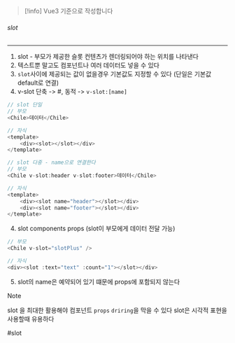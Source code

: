 
>[!info] Vue3 기준으로 작성합니다


###### slot
---
1. slot - 부모가 제공한 슬롯 컨텐츠가 렌더링되어야 하는 위치를 나타낸다
2. 텍스트뿐 말고도 컴포넌트나 여러 데이터도 넣을 수 있다
3. `slot`사이에 제공되는 값이 없을경우 기본값도 지정할 수 있다 (단일은 기본값 default로 연결)
4. v-slot 단축 -> #, 동적 -> `v-slot:[name]`

```js
// slot 단일
// 부모
<Chile>데이터</Chile>

// 자식
<template>
	<div><slot></slot></div>
</template>

// slot 다중 - name으로 연결한다
// 부모
<Chile v-slot:header v-slot:footer>데이터</Chile>

// 자식
<template>
	<div><slot name="header"></slot></div>
	<div><slot name="footer"></slot></div>
</template>
```

4. slot components props (slot이 부모에게 데이터 전달 가능)

```js
// 부모
<Chile v-slot="slotPlus" />

// 자식
<div><slot :text="text" :count="1"></slot></div>
```

5. slot의 name은 예약되어 있기 떄문에 props에 포함되지 않는다

>[!note]
>slot 을 최대한 활용해야 컴포넌트 `props` `driring`을 막을 수 있다
>slot은 시각적 표현을 사용할때 유용하다




#slot